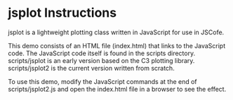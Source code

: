 # jsplot Instructions

jsplot is a lightweight plotting class written in JavaScript for use in JSCofe. 

This demo consists of an HTML file (index.html) that links to the JavaScript code. The JavaScript code itself is found in the scripts directory. scripts/jsplot is an early version based
on the C3 plotting library. scripts/jsplot2 is the current version written from scratch. 

To use this demo, modify the JavaScript commands at the end of scripts/jsplot2.js and open the index.html file in a browser to see the effect.
